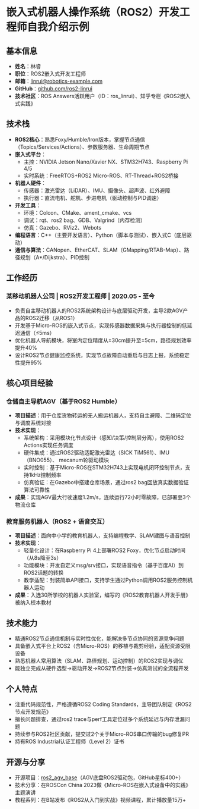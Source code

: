 # 嵌入式机器人操作系统（ROS2）开发工程师自我介绍示例

## 基本信息

- **姓名**：林睿
- **职位**：ROS2嵌入式开发工程师
- **邮箱**：<linrui@robotics-example.com>
- **GitHub**：[github.com/ros2-linrui](https://github.com/ros2-linrui)
- **技术社区**：ROS Answers活跃用户（ID：ros_linrui）、知乎专栏《ROS2嵌入式实践》

## 技术栈

- **ROS2核心**：熟悉Foxy/Humble/Iron版本，掌握节点通信（Topics/Services/Actions）、参数服务器、生命周期节点
- **嵌入式平台**：
  - 主控：NVIDIA Jetson Nano/Xavier NX、STM32H743、Raspberry Pi 4/5
  - 实时系统：FreeRTOS+ROS2 Micro-ROS、RT-Thread+ROS2桥接
- **机器人硬件**：
  - 传感器：激光雷达（LiDAR）、IMU、摄像头、超声波、红外避障
  - 执行器：直流电机、舵机、步进电机（驱动控制与PID调速）
- **开发工具**：
  - 环境：Colcon、CMake、ament_cmake、vcs
  - 调试：rqt、ros2 bag、GDB、Valgrind（内存检测）
  - 仿真：Gazebo、RViz2、Webots
- **编程语言**：C++（主要开发语言）、Python（脚本与测试）、嵌入式C（底层驱动）
- **通信与算法**：CANopen、EtherCAT、SLAM（GMapping/RTAB-Map）、路径规划（A\*/Dijkstra）、PID控制

## 工作经历

### 某移动机器人公司 | ROS2开发工程师 | 2020.05 - 至今

- 负责自主移动机器人的ROS2系统架构设计与底层驱动开发，主导2款AGV产品的ROS2迁移（从ROS1）
- 开发基于Micro-ROS的嵌入式节点，实现传感器数据采集与执行器控制的低延迟通信（≤5ms）
- 优化机器人导航模块，将室内定位精度从±30cm提升至±5cm，路径规划效率提升40%
- 设计ROS2节点健康监控系统，实现节点故障自动重启与日志上报，系统稳定性提升95%

## 核心项目经验

### 仓储自主导航AGV（基于ROS2 Humble）

- **项目描述**：用于仓库货物转运的无人搬运机器人，支持自主避障、二维码定位与调度系统对接
- **技术实现**：
  - 系统架构：采用模块化节点设计（感知/决策/控制层分离），使用ROS2 Actions实现任务调度
  - 硬件集成：通过ROS2驱动适配激光雷达（SICK TiM561）、IMU（BNO055）、 mecanum轮驱动模块
  - 实时控制：基于Micro-ROS在STM32H743上实现电机闭环控制节点，支持1kHz控制频率
  - 仿真验证：在Gazebo中搭建仓库场景，通过ros2 bag回放真实数据验证算法可靠性
- **成果**：实现AGV最大行驶速度1.2m/s，连续运行72小时零故障，已部署至3个物流仓库

### 教育服务机器人（ROS2 + 语音交互）

- **项目描述**：面向中小学的教育机器人，支持编程教学、SLAM建图与语音控制
- **技术实现**：
  - 轻量化设计：在Raspberry Pi 4上部署ROS2 Foxy，优化节点启动时间（从8s降至3s）
  - 功能模块：开发自定义msg/srv接口，实现语音指令（基于百度AI）到ROS2话题的转换
  - 教学适配：封装简单API接口，支持学生通过Python调用ROS2服务控制机器人运动
- **成果**：入选30所学校的机器人实验室，编写的《ROS2教育机器人开发手册》被纳入校本教材

## 技术能力

- 精通ROS2节点通信机制与实时性优化，能解决多节点协同的资源竞争问题
- 具备嵌入式平台上ROS2（含Micro-ROS）的移植与裁剪经验，适配资源受限设备
- 熟悉机器人常用算法（SLAM、路径规划、运动控制）的ROS2实现与调优
- 能独立完成从硬件选型→驱动开发→ROS2节点封装→仿真测试的全流程开发

## 个人特点

- 注重代码规范性，严格遵循ROS2 Coding Standards，主导团队制定《ROS2节点开发规范》
- 擅长问题排查，通过ros2 trace与perf工具定位过多个系统延迟与内存泄漏问题
- 持续参与ROS2社区贡献，提交过2个关于Micro-ROS串口传输的bug修复PR
- 持有ROS Industrial认证工程师（Level 2）证书

## 开源与分享

- 开源项目：[ros2_agv_base](https://github.com/ros2-linrui/ros2_agv_base)（AGV底盘ROS2驱动包，GitHub星标400+）
- 技术分享：在ROSCon China 2023做《Micro-ROS在嵌入式设备中的实践》主题演讲
- 教程系列：在B站发布《ROS2从入门到实战》视频课程，累计播放量15万+
